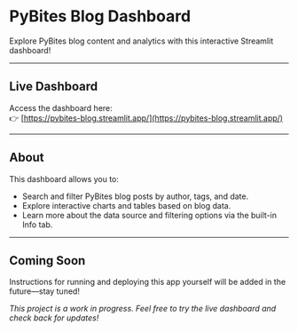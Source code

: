 # PyBites Blog Dashboard

Explore PyBites blog content and analytics with this interactive Streamlit dashboard!

---

## Live Dashboard

Access the dashboard here:  
👉 [https://pybites-blog.streamlit.app/](https://pybites-blog.streamlit.app/)

---

## About

This dashboard allows you to:
- Search and filter PyBites blog posts by author, tags, and date.
- Explore interactive charts and tables based on blog data.
- Learn more about the data source and filtering options via the built-in Info tab.

---

## Coming Soon

Instructions for running and deploying this app yourself will be added in the future—stay tuned!

*This project is a work in progress. Feel free to try the live dashboard and check back for updates!*